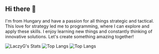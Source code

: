 ## Hi there 👋
I'm from Hungary and have a passion for all things strategic and tactical. This love for strategy led me to programming, where I can explore and apply these skills. I enjoy learning new things and constantly thinking of innovative solutions. Let's create something amazing together!

![LaczyG's Stats](https://github-readme-stats.vercel.app/api?username=LaczyG&theme=highcontrast&show_icons=true&hide_border=true&count_private=true)
![Top Langs](https://github-readme-stats.vercel.app/api/top-langs/?username=LaczyG&theme=tokyonight)
 ![Top Langs](https://github-readme-stats.vercel.app/api/top-langs/?username=LaczyG&hide=javascript,css,scss,html&theme=tokyonight)

